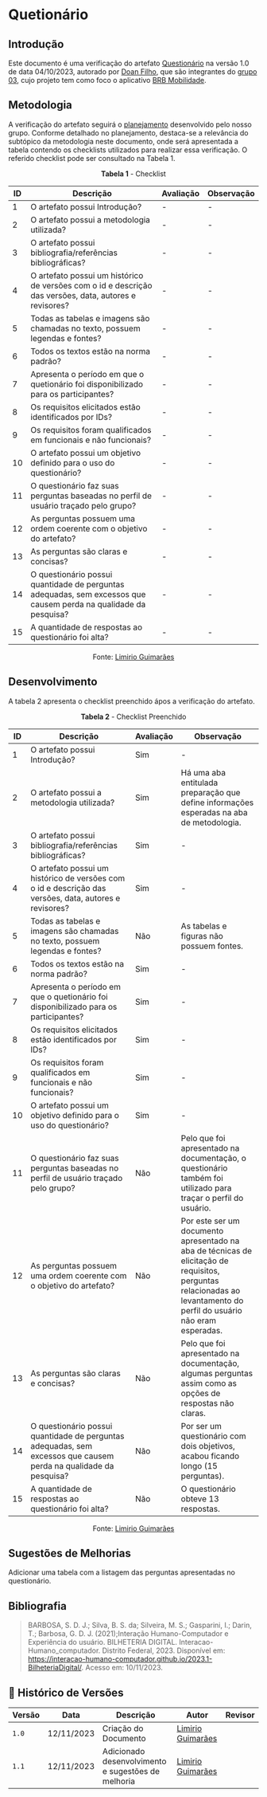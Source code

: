 # Quetionário
 
## Introdução

Este documento é uma verificação do artefato [Questionário](https://requisitos-de-software.github.io/2023.2-BRBMobilidade/Elicitação/Técnicas/Questionario/) na versão 1.0 de data 04/10/2023, autorado por [Doan Filho](https://github.com/FilhoDoan), que são integrantes do [grupo 03](https://requisitos-de-software.github.io/2023.2-BRBMobilidade/), cujo projeto tem como foco o aplicativo [BRB Mobilidade](https://play.google.com/store/apps/details?id=br.com.brb.mobilidade&hl=pt_BR&gl=US&pli=1).

## Metodologia 

A verificação do artefato seguirá o [planejamento](https://requisitos-de-software.github.io/2023.2-Carteira_Digital_de_Transito/verificacao/planejamendoDaVerificacao/) desenvolvido pelo nosso grupo. Conforme detalhado no planejamento, destaca-se a relevância do subtópico da metodologia neste documento, onde será apresentada a tabela contendo os checklists utilizados para realizar essa verificação. O referido checklist pode ser consultado na Tabela 1.

<center>

**Tabela 1** - Checklist

| ID | Descrição                                                                                                                      | Avaliação  | Observação                                                             |
|----|--------------------------------------------------------------------------------------------------------------------------------|------------|------------------------------------------------------------------------|
| 1  | O artefato possui Introdução?                                                                                                  | -          | -                                                                      |
| 2  | O artefato possui a metodologia utilizada?                                                                    		      | -          | -                                                                      |
| 3  | O artefato possui bibliografia/referências bibliográficas?                                                                     | -          | -                                                                      |
| 4  | O artefato possui um histórico de versões com o id e descrição das versões, data, autores e revisores?                         | -          | -                                                                      |
| 5  | Todas as tabelas e imagens são chamadas no texto, possuem legendas e fontes?                                                   | -          | -                                                                      |
| 6  | Todos os textos estão na norma padrão?                                       						      | -          | -                                                                      |
| 7  | Apresenta o período em que o quetionário foi disponibilizado para os participantes?       				      | -          | -                                                                      |
| 8  | Os requisitos elicitados estão identificados por IDs?	                                                                      | -          | -                                                                      |
| 9  | Os requisitos foram qualificados em funcionais e não funcionais?	                                                              | -          | -                                                                      |
| 10  | O artefato possui um objetivo definido para o uso do questionário?						              | -          | -  								    |
| 11  | O questionário faz suas perguntas baseadas no perfil de usuário traçado pelo grupo?		                              | -          | -  								    |
| 12  | As perguntas possuem uma ordem coerente com o objetivo do artefato?				                              | -          | -  								    |
| 13  | As perguntas são claras e concisas?								                              | -          | -  								    |
| 14  | O questionário possui quantidade de perguntas adequadas, sem excessos que causem perda na qualidade da pesquisa?	      | -          | -  								    |
| 15  | A quantidade de respostas ao questionário foi alta?			      			                              | -          | -  								    |

Fonte: [Limirio Guimarães](https://github.com/LimirioGuimaraes)

</center>


## Desenvolvimento 

A tabela 2 apresenta o checklist preenchido ápos a verificação do artefato.

<center>

**Tabela 2** - Checklist Preenchido

| ID | Descrição                                                                                                                      | Avaliação  | Observação                                                             |
|----|--------------------------------------------------------------------------------------------------------------------------------|------------|------------------------------------------------------------------------|
| 1  | O artefato possui Introdução?                                                                                                  | Sim          | -                                                                      |
| 2  | O artefato possui a metodologia utilizada?                                                                    		      | Sim          | Há uma aba entitulada preparação que define informações esperadas na aba de metodologia.|
| 3  | O artefato possui bibliografia/referências bibliográficas?                                                                     | Sim          | -                                                                      |
| 4  | O artefato possui um histórico de versões com o id e descrição das versões, data, autores e revisores?                         | Sim          | -                                                                      |
| 5  | Todas as tabelas e imagens são chamadas no texto, possuem legendas e fontes?                                                   | Não          | As tabelas e figuras não possuem fontes.|
| 6  | Todos os textos estão na norma padrão?                                       						      | Sim          | -                                                                      |
| 7  | Apresenta o período em que o quetionário foi disponibilizado para os participantes?       				      | Sim          | -                                                                      |
| 8  | Os requisitos elicitados estão identificados por IDs?	                                                                      | Sim          | -                                                                      |
| 9  | Os requisitos foram qualificados em funcionais e não funcionais?	                                                              | Sim          | -                                                                      |
| 10  | O artefato possui um objetivo definido para o uso do questionário?						              | Sim          | -  								    |
| 11  | O questionário faz suas perguntas baseadas no perfil de usuário traçado pelo grupo?		                              | Não	     | Pelo que foi apresentado na documentação, o questionário também foi utilizado para traçar o perfil do usuário. |
| 12  | As perguntas possuem uma ordem coerente com o objetivo do artefato?				                              | Não          | Por este ser um documento apresentado na aba de técnicas de elicitação de requisitos, perguntas relacionadas ao levantamento do perfil do usuário não eram esperadas. |
| 13  | As perguntas são claras e concisas?								                              | Não          | Pelo que foi apresentado na documentação, algumas perguntas assim como as opções de respostas não claras.|
| 14  | O questionário possui quantidade de perguntas adequadas, sem excessos que causem perda na qualidade da pesquisa?	      | Não          | Por ser um questionário com dois objetivos, acabou ficando longo (15 perguntas). |
| 15  | A quantidade de respostas ao questionário foi alta?			      			                              | Não          | O questionário obteve 13 respostas.|

Fonte: [Limirio Guimarães](https://github.com/LimirioGuimaraes)

</center>


## Sugestões de Melhorias
Adicionar uma tabela com a listagem das perguntas apresentadas no questionário.

## Bibliografia

> BARBOSA, S. D. J.; Silva, B. S. da; Silveira, M. S.; Gasparini, I.; Darin, T.; Barbosa, G. D. J. (2021);Interação Humano-Computador e Experiência do usuário.
> BILHETERIA DIGITAL. Interacao-Humano_computador. Distrito Federal, 2023. Disponível em: <https://interacao-humano-computador.github.io/2023.1-BilheteriaDigital/>. Acesso em: 10/11/2023.<br>

## 📑 Histórico de Versões

| Versão | Data       | Descrição                                       | Autor                                          | Revisor                                      |
| ------ | ---------- | ----------------------------------------------- | -----------------------------------------------| ---------------------------------------------|
| `1.0`  | 12/11/2023 | Criação do Documento | [Limirio Guimarães](https://github.com/LimirioGuimaraes) |  |
| `1.1`  | 12/11/2023 | Adicionado desenvolvimento e sugestões de melhoria | [Limirio Guimarães](https://github.com/LimirioGuimaraes) |  |

